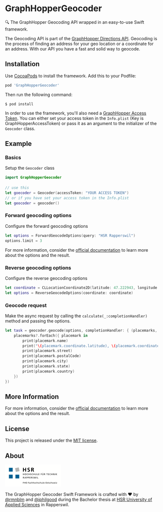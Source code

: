 # GraphHopperGeocoder
🔍 The GraphHopper Geocoding API wrapped in an easy-to-use Swift framework.

The Geocoding API is part of the [GraphHopper Directions API](https://graphhopper.com/#directions-api). Geocoding is the process of finding an address for your geo location or a coordinate for an address. With our API you have a fast and solid way to geocode.

## Installation

Use [CocoaPods](http://cocoapods.org/) to install the framework. Add this to your Podfile:

``` ruby
pod 'GraphHopperGeocoder'
```

Then run the following command:

```
$ pod install
```

In order to use the framework, you'll also need a [GraphHopper Access Token](https://graphhopper.com/dashboard/#/api-keys). You can either set your access token in the `Info.plist` (Key is GraphHopperAccessToken) or pass it as an argument to the initializer of the `Geocoder` class.

## Example

### Basics

Setup the `Geocoder` class

``` swift
import GraphHopperGeocoder

// use this
let goecoder = Geocoder(accessToken: "YOUR ACCESS TOKEN")
// or if you have set your access token in the Info.plist
let geocoder = geocoder()
```

### Forward geocoding options

Configure the forward geocoding options

``` swift
let options = ForwardGeocodeOptions(query: "HSR Rapperswil")
options.limit = 3
```

For more information, consider the [official documentation](https://graphhopper.com/api/1/docs/#geocoding-api) to learn more about the options and the result.

### Reverse geocoding options

Configure the reverse geocoding options

```swift
let coordinate = CLLocationCoordinate2D(latitude: 47.222943, longitude: 8.817238649765951)
let options = ReverseGeocodeOptions(coordinate: coordinate)
```

### Geocode request

Make the async request by calling the `calculate(_:completionHandler)` method and passing the options.

```swift
let task = geocoder.geocode(options, completionHandler: { (placemarks, error) in
    placemarks?.forEach({ placemark in
        print(placemark.name)
        print("\(placemark.coordinate.latitude), \(placemark.coordinate.longitude)")
        print(placemark.street)
        print(placemark.postalCode)
        print(placemark.city)
        print(placemark.state)
        print(placemark.country)
    })
})
```

## More Information

For more information, consider the [official documentation](https://graphhopper.com/api/1/docs/#geocoding-api) to learn more about the options and the result.

## License

This project is released under the [MIT license](LICENSE).

## About

<img src="images/HSRLogo.png" width="184" />

​The GraphHopper Geocoder Swift Framework is crafted with :heart: by [@rmnblm](https://github.com/rmnblm) and [@iphilgood](https://github.com/iphilgood) during the Bachelor thesis at [HSR University of Applied Sciences](https://www.hsr.ch) in Rapperswil.
